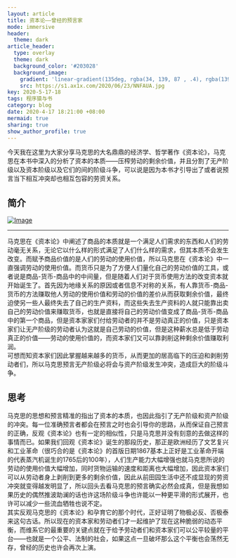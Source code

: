 ```yaml
---
layout: article
title: 资本论——曾经的预言家
mode: immersive
header:
  theme: dark
article_header:
  type: overlay
  theme: dark
  background_color: '#203028'
  background_image:
    gradient: 'linear-gradient(135deg, rgba(34, 139, 87 , .4), rgba(139, 34, 139, .4))'
    src: https://s1.ax1x.com/2020/06/23/NNFAUA.jpg
key: 2020-5-17-18
tags: 程序猿与书
category: blog
date: 2020-4-17 18:21:00 +08:00
mermaid: true
sharing: true
show_author_profile: true
---
```


今天我在这里为大家分享马克思的大名鼎鼎的经济学、哲学著作《资本论》，马克思在本书中深入的分析了资本的本质——压榨劳动的剩余价值，并且分割了无产阶级以及资本阶级以及它们的间的阶级斗争，可以说是因为本书才引导出了或者说预言当下相互冲突却也相互包容的劳资关系。

<!--more-->

## 简介

[![Image](https://s1.ax1x.com/2020/06/24/NdWrmF.jpg)](https://book.douban.com/subject/2304817/)  

-----------------------------------------------------------------------------------------------

马克思在《资本论》中阐述了商品的本质就是一个满足人们需求的东西和人们的劳动毫无关系，无论它以什么样的形式满足了人们什么样的需求，但其本质不会发生改变。而赋予商品价值的是人们的劳动的使用价值，所以马克思在《资本论》中一直强调劳动的使用价值。而货币只是为了方便人们量化自己的劳动价值的工具，或者说是商品-货币-商品中的中间量，但是随着人们对于货币使用方法的改变资本就开始诞生了。首先因为地缘关系的原因或者信息不对称的关系，有人靠货币-商品-货币的方法赚取他人劳动的使用价值和劳动的价值的差价从而获取剩余价值，最终迫使另一些人最终失去了自己的生产资料，而这些失去生产资料的人就只能靠出卖自己的劳动价值来赚取货币，也就是直接将自己的劳动价值变成了商品-货币-商品中的第一个商品，但是资本家家们付给劳动者的并不是劳动真正的价值，只是资本家们让无产阶级的劳动者认为这就是自己劳动的价值，但是这种薪水总是低于劳动真正的价值——劳动的使用价值的，而资本家们又可以靠剥削这种剩余价值赚取利润。  
可想而知资本家们因此掌握越来越多的货币，从而更加的居高临下的压迫和剥削劳动者们，所以马克思预言无产阶级必将会与资产阶级发生冲突，造成巨大的阶级斗争。

## 思考

马克思的思想和预言精准的指出了资本的本质，也因此指引了无产阶级和资产阶级的冲突。每一位准确预言者都会在预言之时也会引导你的思路，从而保证自己预言的正确，反观《资本论》也有一定的相似性，只是马克思并没有刻意的去做这样的事情而已。如果我们回观《资本论》诞生的那段历史，那正是欧洲经历了文艺复兴和工业革命（很巧合的是《资本论》的首版日期1867基本上正好是工业革命开端的代表蒸汽机诞生的1765后的100年），人们生产能力大幅增强也就马克思所说的劳动的使用价值大幅增加，同时货物运输的速度和距离也大幅增加，因此资本家们可以从劳动者身上剥削到更多的剩余价值，因此从前田园生活中还不成显现的劳资冲突就变得越发明显了，所以回头去看马克思的预言确实必然会成真，但是我想如果历史的偶然推波助澜的话也许这场阶级斗争也许能以一种更平滑的形式展开，也许可以减少一些流血牺牲也说不定。  
其实反观马克思的《资本论》和孕育它的那个时代，正好证明了物极必反、否极泰来这句古话。所以现在的资本家和劳动者们才一起维护了现在这种脆弱的动态平衡，而维系它的最重要的关键点就在于给予劳动者们和资本家们可以公平较量的平台——也就是一个公平、法制的社会，如果这点一旦破坏那么这个平衡也会荡然无存，曾经的历史也许会再次上演。
